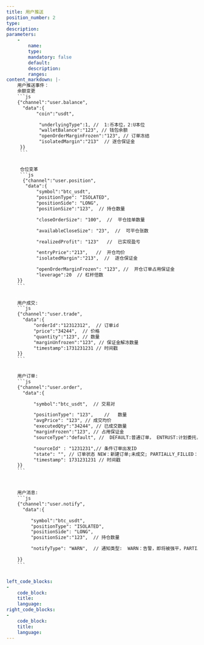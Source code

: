 ```yaml
---
title: 用户推送
position_number: 2
type:
description:
parameters:
    -
        name:
        type:
        mandatory: false
        default:
        description:
        ranges:
content_markdown: |-
    用户推送事件：
    余额变更
    ```js
    {"channel":"user.balance",
      "data":{
           "coin":"usdt",  

            "underlyingType":1, //  1:币本位，2:U本位
            "walletBalance":"123", // 钱包余额
            "openOrderMarginFrozen":"123", // 订单冻结
            "isolatedMargin":"213"  // 逐仓保证金
     }}
     ```


     仓位变革
     ```js
      {"channel":"user.position",
       "data":{
           "symbol":"btc_usdt",
           "positionType": "ISOLATED",  
           "positionSide": "LONG",
           "positionSize":"123",  // 持仓数量

           "closeOrderSize": "100",  //  平仓挂单数量

           "availableCloseSize": "23",  //  可平仓张数

           "realizedProfit": "123"   //  已实现盈亏

           "entryPrice":"213",   //  开仓均价
           "isolatedMargin":"213",  //  逐仓保证金

           "openOrderMarginFrozen": "123", //  开仓订单占用保证金
           "leverage":20  // 杠杆倍数
    }}
    ```
           

    用户成交:
    ```js
    {"channel":"user.trade",
      "data":{
          "orderId":"12312312",  // 订单id
          "price":"34244",  // 价格
          "quantity":"123", // 数量
          "marginUnfrozen":"123", // 保证金解冻数量
          "timestamp":1731231231 // 时间戳
    }}
    ```
             

    用户订单:
    ```js
    {"channel":"user.order",
      "data":{

          "symbol":"btc_usdt",  // 交易对

          "positionType": "123",    //   数量
          "avgPrice": "123", // 成交均价
          "executedQty":"34244", // 已成交数量
          "marginFrozen":"123", // 占用保证金
          "sourceType":"default", //  DEFAULT:普通订单， ENTRUST:计划委托，PROFIR:止盈止损

          "sourceId" : "1231231",// 条件订单出发ID
          "state": "", // 订单状态 NEW：新建订单;未成交; PARTIALLY_FILLED：部分成交；PARTIALLY_CANCELED：部分撤销；FILLED：全部成交；CANCELED：已撤销；REJECTED：下单失败；EXPIRED：已过期
          "timestamp": 1731231231 // 时间戳
    }}
    ```



    用户消息:
    ```js
    {"channel":"user.notify",
      "data":{   

         "symbol":"btc_usdt",
         "positionType": "ISOLATED",  
         "positionSide": "LONG",
         "positionSize":"123",  // 持仓数量

         "notifyType": "WARN",  // 通知类型:  WARN：告警，即将被强平，PARTIAL：部分强平，LIQUIDATION：全部强平，ADL：自动减仓

    }}
    ```


left_code_blocks:
-
    code_block:
    title:
    language:
right_code_blocks:
-
    code_block:
    title:
    language:
---
```

